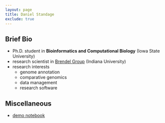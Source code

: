 ```yaml
---
layout: page
title: Daniel Standage
exclude: true
---
```


## Brief Bio

- Ph.D. student in **Bioinformatics and Computational Biology** (Iowa State University)
- research scientist in [Brendel Group](http://brendelgroup.org) (Indiana University)
- research interests
    - genome annotation
    - comparative genomics
    - data management
    - research software

## Miscellaneous

- [demo notebook](nb-demo.html)
